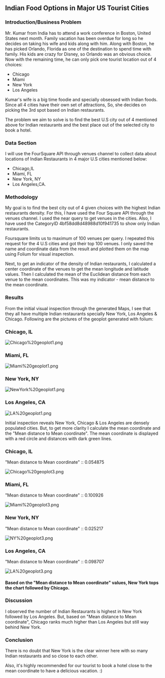 ## Indian Food Options in Major US Tourist Cities

### Introduction/Business Problem

Mr. Kumar from India has to attend a work conference in Boston, United States next month. Family vacation has been overdue for long so he decides on taking his wife and kids along with him. Along with Boston, he has picked Orlando, Florida as one of the destination to spend time with family.
His kids are crazy for Disney, so Orlando was an obvious choice. 
Now with the remaining time, he can only pick one tourist location out of 4 choices:
- Chicago 
- Miami
- New York
- Los Angeles

Kumar's wife is a big time foodie and specially obsessed with Indian foods. Since all 4 cities have their own set of attractions, So, she decides on picking the 3rd spot based on Indian restaurants.

The problem we aim to solve is to find the best U.S city out of 4 mentioned above for Indian restaurants and the best place out of the selected city to book a hotel.

### Data Section

I will use the FourSquare API through venues channel to collect data about locations of Indian Restaurants in 4 major U.S cities mentioned below: 
- Chicago,IL
- Miami, FL
- New York, NY
- Los Angeles,CA. 


### Methodology

My goal is to find the best city out of 4 given choices with the highest Indian restaurants density. For this, I have used the Four Square API through the venues channel. I used the near query to get venues in the cities. 
Also, I have used the CategoryID 4bf58dd8d48988d10f941735 to show only Indian restaurants. 

Foursquare limits us to maximum of 100 venues per query. I repeated this request for the 4 U.S cities and got their top 100 venues. I only saved the name and coordinate data from the result and plotted them on the map using Folium for visual inspection.

Next, to get an indicator of the density of Indian restaurants, I calculated a center coordinate of the venues to get the mean longitude and latitude values. Then I calculated the mean of the Euclidean distance from each venue to the mean coordinates. This was my indicator - mean distance to the mean coordinate.



### Results

From the initial visual inspection through the generated Maps, I see that they all have multiple Indian restaurants specially New York, Los Angeles & Chicago. Following are the pictures of the geoplot generated with folium:

### Chicago, IL

![Chicago%20geoplot1.png](attachment:Chicago%20geoplot1.PNG)

### Miami, FL

![Miami%20geoplot1.png](attachment:Miami%20geoplot1.png)

### New York, NY

![NewYork%20geoplot1.png](attachment:NewYork%20geoplot1.png)

### Los Angeles, CA

![LA%20geoplot1.png](attachment:LA%20geoplot1.png)

Initial inspection reveals New York, Chicago & Los Angeles are densely populated cities. But, to get more clarity I calculate the mean coordinate and the "Mean distance to Mean coordinate". The mean coordinate is displayed with a red circle and distances with dark green lines.

### Chicago, IL 
"Mean distance to Mean coordinate" :: 0.054875

![Chicago%20geoplot3.png](attachment:Chicago%20geoplot3.png)

### Miami, FL 
"Mean distance to Mean coordinate" :: 0.100926

![Miami%20geoplot3.png](attachment:Miami%20geoplot3.png)

### New York, NY 
"Mean distance to Mean coordinate" :: 0.025217

![NY%20geoplot3.png](attachment:NY%20geoplot3.png)

### Los Angeles, CA 
"Mean distance to Mean coordinate" :: 0.098707

![LA%20geoplot3.png](attachment:LA%20geoplot3.png)

#### Based on the "Mean distance to Mean coordinate" values, New York tops the chart followed by Chicago.

### Discussion

I observed the number of Indian Restaurants is highest in New York followed by Los Angeles. But, based on "Mean distance to Mean coordinate", Chicago ranks much higher than Los Angeles but still way behind New York.



### Conclusion

There is no doubt that New York is the clear winner here with so many Indian restaurants and so close to each other.

Also, it's highly recommended for our tourist to book a hotel close to the mean coordinate to have a delicious vacation. :)
